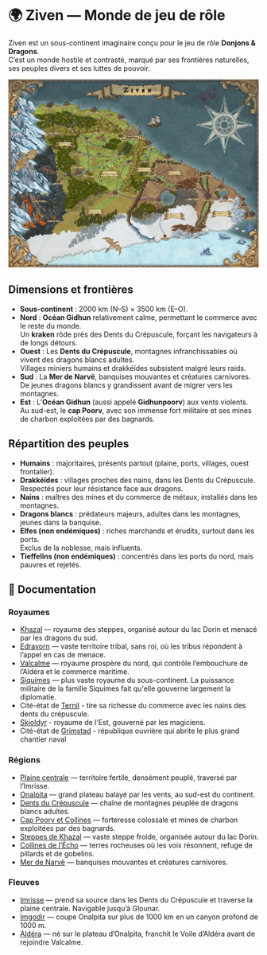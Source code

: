 # 🌍 Ziven — Monde de jeu de rôle

Ziven est un sous-continent imaginaire conçu pour le jeu de rôle **Donjons & Dragons**.  
C’est un monde hostile et contrasté, marqué par ses frontières naturelles, ses peuples divers et ses luttes de pouvoir.

![Ziven](images/Ziven.jpg)

## Dimensions et frontières

- **Sous-continent** : 2000 km (N–S) × 3500 km (E–O).
- **Nord** : **Océan Gidhun** relativement calme, permettant le commerce avec le reste du monde.  
  Un **kraken** rôde près des Dents du Crépuscule, forçant les navigateurs à de longs détours.
- **Ouest** : Les **Dents du Crépuscule**, montagnes infranchissables où vivent des dragons blancs adultes.  
  Villages miniers humains et drakkéïdes subsistent malgré leurs raids.
- **Sud** : La **Mer de Narvë**, banquises mouvantes et créatures carnivores.  
  De jeunes dragons blancs y grandissent avant de migrer vers les montagnes.
- **Est** : L’**Océan Gidhun** (aussi appelé **Gidhunpoorv**) aux vents violents.  
  Au sud-est, le **cap Poorv**, avec son immense fort militaire et ses mines de charbon exploitées par des bagnards.

## Répartition des peuples

- **Humains** : majoritaires, présents partout (plaine, ports, villages, ouest frontalier).
- **Drakkéïdes** : villages proches des nains, dans les Dents du Crépuscule.  
  Respectés pour leur résistance face aux dragons.
- **Nains** : maîtres des mines et du commerce de métaux, installés dans les montagnes.
- **Dragons blancs** : prédateurs majeurs, adultes dans les montagnes, jeunes dans la banquise.
- **Elfes (non endémiques)** : riches marchands et érudits, surtout dans les ports.  
  Exclus de la noblesse, mais influents.
- **Tieffelins (non endémiques)** : concentrés dans les ports du nord, mais pauvres et rejetés.


## 📖 Documentation

### Royaumes
- [Khazal](./docs/royaumes/khazal.md) — royaume des steppes, organisé autour du lac Dorin et menacé par les dragons du sud.  
- [Edravorn](./docs/royaumes/edravorn.md) — vaste territoire tribal, sans roi, où les tribus répondent à l’appel en cas de menace.  
- [Valcalme](./docs/royaumes/valcalme.md) — royaume prospère du nord, qui contrôle l’embouchure de l’Aldéra et le commerce maritime.  
- [Siquimes](./docs/royaumes/siquimes.md) — plus vaste royaume du sous-continent. La puissance militaire de la famille Siquimes fait qu'elle gouverne largement la diplomatie.
- Cité-état de [Ternil](./docs/royaumes/ternil.md) - tire sa richesse du commerce avec les nains des dents du crépuscule.  
- [Skjoldyr](./docs/royaumes/skjoldyr.md) - royaume de l'Est, gouverné par les magiciens.
- Cité-état de [Grimstad](./docs/royaumes/grimstad.md) - république ouvrière qui abrite le plus grand chantier naval

### Régions
- [Plaine centrale](./docs/regions/plaine_centrale.md) — territoire fertile, densément peuplé, traversé par l’Imrisse.  
- [Onalpita](./docs/regions/onalpita.md) — grand plateau balayé par les vents, au sud-est du continent.  
- [Dents du Crépuscule](./docs/regions/dents_du_crepuscule.md) — chaîne de montagnes peuplée de dragons blancs adultes.  
- [Cap Poorv et Collines](./docs/regions/cap_poorv_et_collines.md) — forteresse colossale et mines de charbon exploitées par des bagnards.  
- [Steppes de Khazal](./docs/regions/steppes_de_khazal.md) — vaste steppe froide, organisée autour du lac Dorin.  
- [Collines de l’Écho](./docs/regions/collines_de_lecho.md) — terres rocheuses où les voix résonnent, refuge de pillards et de gobelins.  
- [Mer de Narvë](./docs/regions/mer_de_narve.md) — banquises mouvantes et créatures carnivores.  

### Fleuves
- [Imrisse](./docs/fleuves/imrisse.md) — prend sa source dans les Dents du Crépuscule et traverse la plaine centrale. Navigable jusqu’à Glounar.  
- [Imgodir](./docs/fleuves/imgodir.md) — coupe Onalpita sur plus de 1000 km en un canyon profond de 1000 m.  
- [Aldéra](./docs/fleuves/aldera.md) — né sur le plateau d’Onalpita, franchit le Voile d’Aldéra avant de rejoindre Valcalme.   


